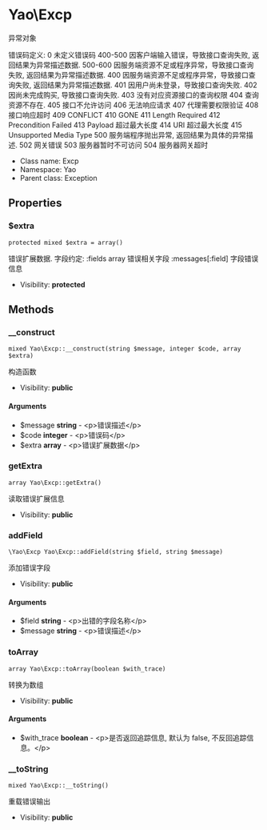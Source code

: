 Yao\Excp
===============

异常对象

错误码定义:
 0        未定义错误码
 400-500  因客户端输入错误，导致接口查询失败, 返回结果为异常描述数据.
 500-600  因服务端资源不足或程序异常，导致接口查询失败, 返回结果为异常描述数据.
 400      因服务端资源不足或程序异常，导致接口查询失败, 返回结果为异常描述数据.
 401      因用户尚未登录，导致接口查询失败.
 402      因尚未完成购买, 导致接口查询失败.
 403      没有对应资源接口的查询权限
 404      查询资源不存在.
 405      接口不允许访问
 406      无法响应请求
 407      代理需要权限验证
 408      接口响应超时
 409      CONFLICT
 410      GONE
 411      Length Required
 412      Precondition Failed
 413      Payload 超过最大长度
 414      URI 超过最大长度
 415      Unsupported Media Type
 500      服务端程序抛出异常, 返回结果为具体的异常描述.
 502      网关错误
 503      服务器暂时不可访问
 504      服务器网关超时


* Class name: Excp
* Namespace: Yao
* Parent class: Exception





Properties
----------


### $extra

    protected mixed $extra = array()

错误扩展数据. 字段约定:
 :fields array 错误相关字段
 :messages[:field] 字段错误信息



* Visibility: **protected**


Methods
-------


### __construct

    mixed Yao\Excp::__construct(string $message, integer $code, array $extra)

构造函数



* Visibility: **public**


#### Arguments
* $message **string** - &lt;p&gt;错误描述&lt;/p&gt;
* $code **integer** - &lt;p&gt;错误码&lt;/p&gt;
* $extra **array** - &lt;p&gt;错误扩展数据&lt;/p&gt;



### getExtra

    array Yao\Excp::getExtra()

读取错误扩展信息



* Visibility: **public**




### addField

    \Yao\Excp Yao\Excp::addField(string $field, string $message)

添加错误字段



* Visibility: **public**


#### Arguments
* $field **string** - &lt;p&gt;出错的字段名称&lt;/p&gt;
* $message **string** - &lt;p&gt;错误描述&lt;/p&gt;



### toArray

    array Yao\Excp::toArray(boolean $with_trace)

转换为数组



* Visibility: **public**


#### Arguments
* $with_trace **boolean** - &lt;p&gt;是否返回追踪信息, 默认为 false, 不反回追踪信息。&lt;/p&gt;



### __toString

    mixed Yao\Excp::__toString()

重载错误输出



* Visibility: **public**



